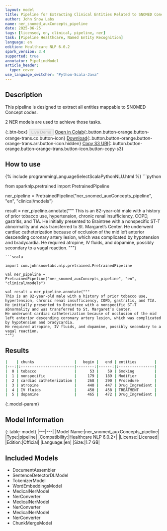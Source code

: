 ```yaml
---
layout: model
title: Pipeline for Extracting Clinical Entities Related to SNOMED Concept Codes
author: John Snow Labs
name: ner_snomed_auxConcepts_pipeline
date: 2025-06-25
tags: [licensed, en, clinical, pipeline, ner]
task: [Pipeline Healthcare, Named Entity Recognition]
language: en
edition: Healthcare NLP 6.0.2
spark_version: 3.4
supported: true
annotator: PipelineModel
article_header:
  type: cover
use_language_switcher: "Python-Scala-Java"
---
```


## Description

This pipeline is designed to extract all entities mappable to SNOMED Concept codes.

2 NER models are used to achieve those tasks.

{:.btn-box}
<button class="button button-orange" disabled>Live Demo</button>
[Open in Colab](https://colab.research.google.com/github/JohnSnowLabs/spark-nlp-workshop/blob/master/healthcare-nlp/07.0.Pretrained_Clinical_Pipelines.ipynb){:.button.button-orange.button-orange-trans.co.button-icon}
[Download](https://s3.amazonaws.com/auxdata.johnsnowlabs.com/clinical/models/ner_snomed_auxConcepts_pipeline_en_6.0.2_3.4_1750869483327.zip){:.button.button-orange.button-orange-trans.arr.button-icon.hidden}
[Copy S3 URI](s3://auxdata.johnsnowlabs.com/clinical/models/ner_snomed_auxConcepts_pipeline_en_6.0.2_3.4_1750869483327.zip){:.button.button-orange.button-orange-trans.button-icon.button-copy-s3}

## How to use



<div class="tabs-box" markdown="1">
{% include programmingLanguageSelectScalaPythonNLU.html %}
```python

from sparknlp.pretrained import PretrainedPipeline

ner_pipeline = PretrainedPipeline("ner_snomed_auxConcepts_pipeline", "en", "clinical/models")

result = ner_pipeline.annotate("""
This is an 82-year-old male with a history of prior tobacco use, hypertension, chronic renal insufficiency, COPD, gastritis, and TIA. 
He initially presented to Braintree with a nonspecific ST-T abnormality and was transferred to St. Margaret’s Center. 
He underwent cardiac catheterization because of occlusion of the mid left anterior descending coronary artery lesion, which was complicated by hypotension and bradycardia. 
He required atropine, IV fluids, and dopamine, possibly secondary to a vagal reaction.
""")

```
```scala

import com.johnsnowlabs.nlp.pretrained.PretrainedPipeline

val ner_pipeline = PretrainedPipeline("ner_snomed_auxConcepts_pipeline", "en", "clinical/models")

val result = ner_pipeline.annotate("""
This is an 82-year-old male with a history of prior tobacco use, hypertension, chronic renal insufficiency, COPD, gastritis, and TIA. 
He initially presented to Braintree with a nonspecific ST-T abnormality and was transferred to St. Margaret’s Center. 
He underwent cardiac catheterization because of occlusion of the mid left anterior descending coronary artery lesion, which was complicated by hypotension and bradycardia. 
He required atropine, IV fluids, and dopamine, possibly secondary to a vagal reaction.
""")

```
</div>

## Results

```bash
|    | chunks                  |   begin |   end | entities        |
|---:|:------------------------|--------:|------:|:----------------|
|  0 | tobacco                 |      53 |    59 | Smoking         |
|  1 | nonspecific             |     179 |   189 | Modifier        |
|  2 | cardiac catheterization |     268 |   290 | Procedure       |
|  3 | atropine                |     440 |   447 | Drug_Ingredient |
|  4 | IV fluids               |     450 |   458 | TREATMENT       |
|  5 | dopamine                |     465 |   472 | Drug_Ingredient |
```

{:.model-param}
## Model Information

{:.table-model}
|---|---|
|Model Name:|ner_snomed_auxConcepts_pipeline|
|Type:|pipeline|
|Compatibility:|Healthcare NLP 6.0.2+|
|License:|Licensed|
|Edition:|Official|
|Language:|en|
|Size:|1.7 GB|

## Included Models

- DocumentAssembler
- SentenceDetectorDLModel
- TokenizerModel
- WordEmbeddingsModel
- MedicalNerModel
- NerConverter
- MedicalNerModel
- NerConverter
- MedicalNerModel
- NerConverter
- ChunkMergeModel